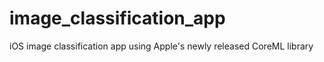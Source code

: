 # image_classification_app
iOS image classification app using Apple's newly released CoreML library
